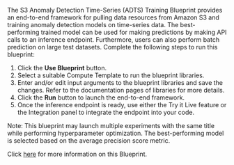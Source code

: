 The S3 Anomaly Detection Time-Series (ADTS) Training Blueprint provides an end-to-end framework for pulling data resources from Amazon S3 and training anomaly detection models on time-series data. The best-performing trained model can be used for making predictions by making API calls to an inference endpoint. Furthermore, users can also perform batch prediction on large test datasets. Complete the following steps to run this blueprint:

1. Click the **Use Blueprint** button.
2. Select a suitable Compute Template to run the blueprint libraries.
3. Enter and/or edit input arguments to the blueprint libraries and save the changes. Refer to the documentation pages of libraries for more details.
4. Click the **Run** button to launch the end-to-end framework.
5. Once the inference endpoint is ready, use either the Try it Live feature or the Integration panel to integrate the endpoint into your code.

Note: This blueprint may launch multiple experiments with the same title while performing hyperparameter optimization. The best-performing model is selected based on the average precision score metric.

Click [here](https://github.com/cnvrg/anomaly-detection-timeseries) for more information on this Blueprint.